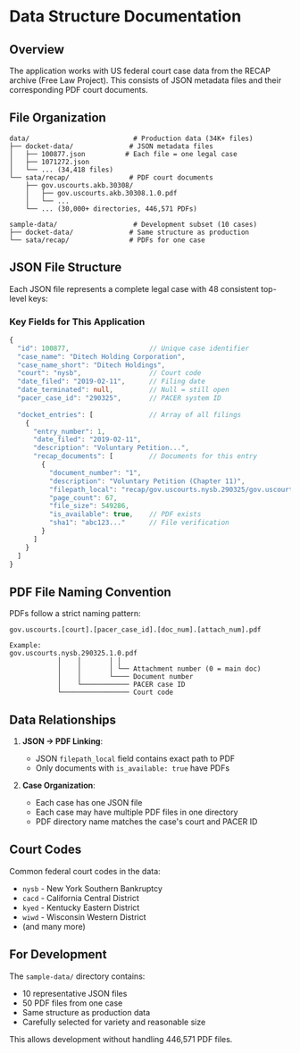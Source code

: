 # Data Structure Documentation

## Overview

The application works with US federal court case data from the RECAP archive (Free Law Project). This consists of JSON metadata files and their corresponding PDF court documents.

## File Organization

```
data/                          # Production data (34K+ files)
├── docket-data/              # JSON metadata files
│   ├── 100877.json          # Each file = one legal case
│   ├── 1071272.json
│   └── ... (34,418 files)
└── sata/recap/               # PDF court documents
    ├── gov.uscourts.akb.30308/
    │   ├── gov.uscourts.akb.30308.1.0.pdf
    │   └── ...
    └── ... (30,000+ directories, 446,571 PDFs)

sample-data/                   # Development subset (10 cases)
├── docket-data/              # Same structure as production
└── sata/recap/               # PDFs for one case
```

## JSON File Structure

Each JSON file represents a complete legal case with 48 consistent top-level keys:

### Key Fields for This Application

```typescript
{
  "id": 100877,                    // Unique case identifier
  "case_name": "Ditech Holding Corporation",
  "case_name_short": "Ditech Holdings",
  "court": "nysb",                 // Court code
  "date_filed": "2019-02-11",      // Filing date
  "date_terminated": null,         // Null = still open
  "pacer_case_id": "290325",       // PACER system ID
  
  "docket_entries": [              // Array of all filings
    {
      "entry_number": 1,
      "date_filed": "2019-02-11",
      "description": "Voluntary Petition...",
      "recap_documents": [         // Documents for this entry
        {
          "document_number": "1",
          "description": "Voluntary Petition (Chapter 11)",
          "filepath_local": "recap/gov.uscourts.nysb.290325/gov.uscourts.nysb.290325.1.0_1.pdf",
          "page_count": 67,
          "file_size": 549286,
          "is_available": true,    // PDF exists
          "sha1": "abc123..."      // File verification
        }
      ]
    }
  ]
}
```

## PDF File Naming Convention

PDFs follow a strict naming pattern:

```
gov.uscourts.[court].[pacer_case_id].[doc_num].[attach_num].pdf

Example:
gov.uscourts.nysb.290325.1.0.pdf
            │    │       │ │
            │    │       │ └── Attachment number (0 = main doc)
            │    │       └──── Document number
            │    └──────────── PACER case ID
            └───────────────── Court code
```

## Data Relationships

1. **JSON → PDF Linking**:
   - JSON `filepath_local` field contains exact path to PDF
   - Only documents with `is_available: true` have PDFs

2. **Case Organization**:
   - Each case has one JSON file
   - Each case may have multiple PDF files in one directory
   - PDF directory name matches the case's court and PACER ID

## Court Codes

Common federal court codes in the data:
- `nysb` - New York Southern Bankruptcy
- `cacd` - California Central District
- `kyed` - Kentucky Eastern District
- `wiwd` - Wisconsin Western District
- (and many more)

## For Development

The `sample-data/` directory contains:
- 10 representative JSON files
- 50 PDF files from one case
- Same structure as production data
- Carefully selected for variety and reasonable size

This allows development without handling 446,571 PDF files.